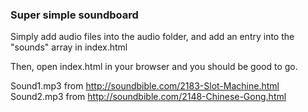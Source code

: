 ### Super simple soundboard

Simply add audio files into the audio folder, and add an entry into the "sounds" array in index.html

Then, open index.html in your browser and you should be good to go.


Sound1.mp3 from http://soundbible.com/2183-Slot-Machine.html
Sound2.mp3 from http://soundbible.com/2148-Chinese-Gong.html
